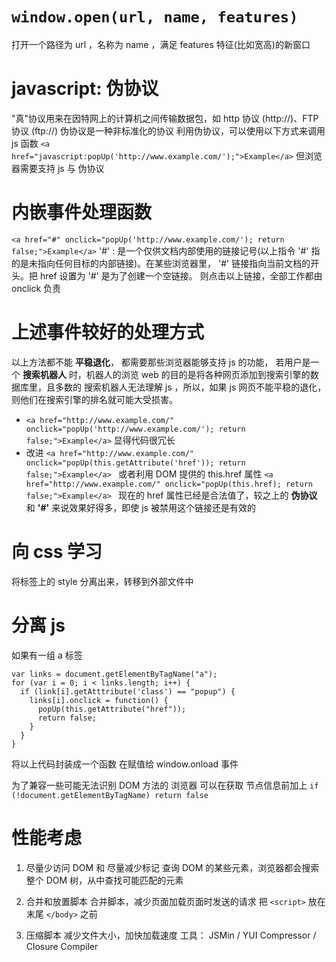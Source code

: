 # ```window.open(url, name, features)```
打开一个路径为 url ，名称为 name ，满足 features 特征(比如宽高)的新窗口

# javascript: 伪协议
  "真"协议用来在因特网上的计算机之间传输数据包，如 http 协议 (http://)、FTP 协议 (ftp://)
  伪协议是一种非标准化的协议
  利用伪协议，可以使用以下方式来调用 js 函数
  ``<a href="javascript:popUp('http://www.example.com/');">Example</a>``
  但浏览器需要支持 js 与 伪协议

# 内嵌事件处理函数
  ``<a href="#" onclick="popUp('http://www.example.com/'); return false;">Example</a>``
  '#' : 是一个仅供文档内部使用的链接记号(以上指令 '#' 指的是未指向任何目标的内部链接)。在某些浏览器里， '#' 链接指向当前文档的开头。把 href 设置为 '#' 是为了创建一个空链接。
  则点击以上链接，全部工作都由 onclick 负责

# 上述事件较好的处理方式
  以上方法都不能 **平稳退化**， 都需要那些浏览器能够支持 js 的功能，
  若用户是一个 **搜索机器人** 时，机器人的浏览 web  的目的是将各种网页添加到搜索引擎的数据库里，且多数的 搜索机器人无法理解 js ，所以，如果 js 网页不能平稳的退化，则他们在搜索引擎的排名就可能大受损害。
  - `` <a href="http://www.example.com/" onclick="popUp('http://www.example.com/'); return false;">Example</a> ``
  显得代码很冗长
  - 改进 ``<a href="http://www.example.com/" onclick="popUp(this.getAttribute('href')); return false;">Example</a> ``
    或者利用 DOM 提供的 this.href 属性
    ``<a href="http://www.example.com/" onclick="popUp(this.href); return false;">Example</a> ``
现在的 href 属性已经是合法值了，较之上的 **伪协议** 和 **'#'** 来说效果好得多，即使 js 被禁用这个链接还是有效的

# 向 css 学习
  将标签上的 style 分离出来，转移到外部文件中

# 分离 js
  如果有一组 a 标签
```
var links = document.getElementByTagName("a");
for (var i = 0; i < links.length; i++) {
  if (link[i].getAtttribute('class') == "popup") {
    links[i].onclick = function() {
      popUp(this.getAttribute("href"));
      return false;
    }
  }
}
```
将以上代码封装成一个函数 在赋值给 window.onload 事件

为了兼容一些可能无法识别 DOM 方法的 浏览器
可以在获取 节点信息前加上
```if (!document.getElementByTagName) return false```


# 性能考虑
1. 尽量少访问 DOM 和 尽量减少标记
  查询 DOM 的某些元素，浏览器都会搜索整个 DOM 树，从中查找可能匹配的元素

2. 合并和放置脚本
  合并脚本，减少页面加载页面时发送的请求
  把 ``<script>`` 放在末尾 ``</body>`` 之前

3. 压缩脚本
  减少文件大小，加快加载速度
  工具： JSMin / YUI Compressor / Closure Compiler